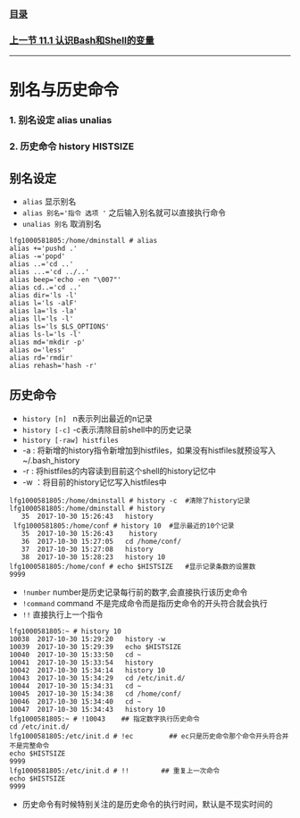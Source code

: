 ### [目录](https://github.com/Letitmiss/Linux-learning/blob/master/README.md)
### [上一节 11.1 认识Bash和Shell的变量](https://github.com/Letitmiss/Linux-learning/edit/master/blog/11.1bash.md)
----
# 别名与历史命令

### 1. 别名设定 alias unalias
### 2. 历史命令 history HISTSIZE

## 别名设定

* `alias` 显示别名
* `alias 别名='指令 选项 '` 之后输入别名就可以直接执行命令
* `unalias 别名` 取消别名
````
lfg1000581805:/home/dminstall # alias
alias +='pushd .'
alias -='popd'
alias ..='cd ..'
alias ...='cd ../..'
alias beep='echo -en "\007"'
alias cd..='cd ..'
alias dir='ls -l'
alias l='ls -alF'
alias la='ls -la'
alias ll='ls -l'
alias ls='ls $LS_OPTIONS'
alias ls-l='ls -l'
alias md='mkdir -p'
alias o='less'
alias rd='rmdir'
alias rehash='hash -r'
````
## 历史命令

* `history [n] ` n表示列出最近的n记录
* `history [-c]` -c表示清除目前shell中的历史记录
* `history [-raw] histfiles`
* -a : 将新增的history指令新增加到histfiles，如果没有histfiles就预设写入~/.bash_history
* -r : 将histfiles的内容读到目前这个shell的history记忆中
* -w ：将目前的history记忆写入histfiles中
````
lfg1000581805:/home/dminstall # history -c  #清除了history记录
lfg1000581805:/home/dminstall # history 
   35  2017-10-30 15:26:43   history 
 lfg1000581805:/home/conf # history 10  #显示最近的10个记录
   35  2017-10-30 15:26:43    history 
   36  2017-10-30 15:27:05   cd /home/conf/
   37  2017-10-30 15:27:08   history 
   38  2017-10-30 15:28:23   history 10
lfg1000581805:/home/conf # echo $HISTSIZE   #显示记录条数的设置数
9999
````
* `!number` number是历史记录每行前的数字,会直接执行该历史命令
* `!command` command 不是完成命令而是指历史命令的开头符合就会执行
* `!!` 直接执行上一个指令
````
lfg1000581805:~ # history 10
10038  2017-10-30 15:29:20   history -w
10039  2017-10-30 15:29:39   echo $HISTSIZE
10040  2017-10-30 15:33:50   cd ~
10041  2017-10-30 15:33:54   history 
10042  2017-10-30 15:34:14   history 10
10043  2017-10-30 15:34:29   cd /etc/init.d/
10044  2017-10-30 15:34:31   cd ~
10045  2017-10-30 15:34:38   cd /home/conf/
10046  2017-10-30 15:34:40   cd ~
10047  2017-10-30 15:34:43   history 10
lfg1000581805:~ # !10043    ## 指定数字执行历史命令
cd /etc/init.d/
lfg1000581805:/etc/init.d # !ec         ## ec只是历史命令那个命令开头符合并不是完整命令
echo $HISTSIZE  
9999
lfg1000581805:/etc/init.d # !!        ## 重复上一次命令
echo $HISTSIZE
9999
````
* 历史命令有时候特别关注的是历史命令的执行时间，默认是不现实时间的



   

   



